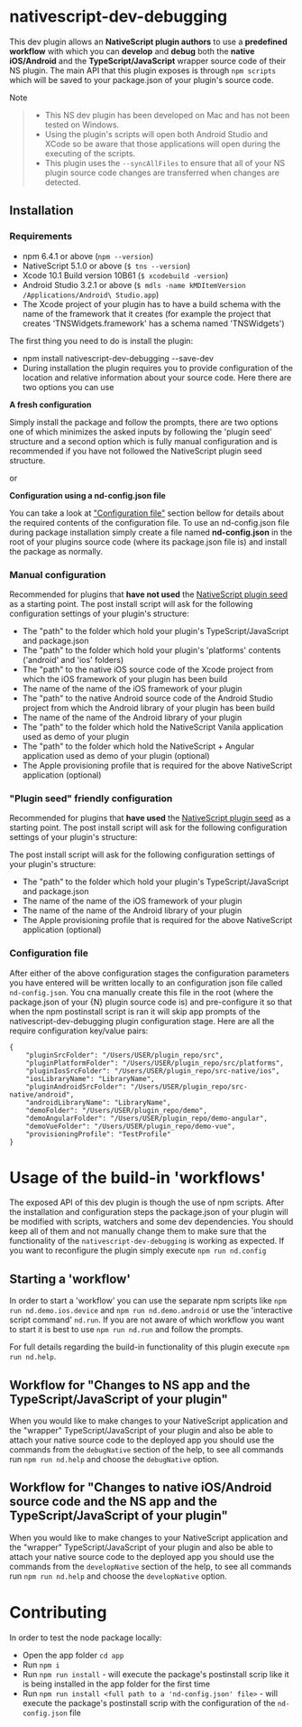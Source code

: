 # nativescript-dev-debugging

This dev plugin allows an __NativeScript plugin authors__ to use a **predefined workflow** with which you can **develop** and **debug** both the **native iOS/Android** and the **TypeScript/JavaScript** wrapper source code of their NS plugin. The main API that this plugin exposes is through `npm scripts` which will be saved to your package.json of your plugin's source code.

Note
> - This NS dev plugin has been developed on Mac and has not been tested on Windows.
> - Using the plugin's scripts will open both Android Studio and XCode so be aware that those applications will open during the executing of the scripts.
> - This plugin uses the `--syncAllFiles` to ensure that all of your NS plugin source code changes are transferred when changes are detected.

## Installation

### Requirements

- npm 6.4.1 or above (`npm --version`)
- NativeScript 5.1.0 or above (`$ tns --version`)
- Xcode 10.1 Build version 10B61 (`$ xcodebuild -version`)
- Android Studio 3.2.1 or above (`$ mdls -name kMDItemVersion /Applications/Android\ Studio.app`)
- The Xcode project of your plugin has to have a build schema with the name of the framework that it creates (for example the project that creates 'TNSWidgets.framework' has a schema named 'TNSWidgets')

The first thing you need to do is install the plugin:

- npm install nativescript-dev-debugging --save-dev
- During installation the plugin requires you to provide configuration of the location and relative information about your source code. Here there are two options you can use 

**A fresh configuration**

Simply install the package and follow the prompts, there are two options one of which minimizes the asked inputs by following the 'plugin seed' structure and a second option which is fully manual configuration and is recommended if you have not followed the NativeScript plugin seed structure.

or

**Configuration using a nd-config.json file**

You can take a look at ["Configuration file"](#config_file) section bellow for details about the required contents of the configuration file. To use an nd-config.json file during package installation simply create a file named __nd-config.json__ in the root of your plugins source code (where its package.json file is) and install the package as normally.


### Manual configuration

Recommended for plugins that **have not used** the [NativeScript plugin seed](https://github.com/NativeScript/nativescript-plugin-seed) as a starting point. The post install script will ask for the following configuration settings of your plugin's structure:

- The "path" to the folder which hold your plugin's TypeScript/JavaScript and package.json
- The "path" to the folder which hold your plugin's 'platforms' contents ('android' and 'ios' folders)
- The "path" to the native iOS source code of the Xcode project from which the iOS framework of your plugin has been build
- The name of the name of the iOS framework of your plugin
- The "path" to the native Android source code of the Android Studio project from which the Android library of your plugin has been build
- The name of the name of the Android library of your plugin
- The "path" to the folder which hold the NativeScript Vanila application used as demo of your plugin
- The "path" to the folder which hold the NativeScript + Angular application used as demo of your plugin (optional)
- The Apple provisioning profile that is required for the above NativeScript application (optional) 

### "Plugin seed" friendly configuration

Recommended for plugins that **have used** the [NativeScript plugin seed](https://github.com/NativeScript/nativescript-plugin-seed) as a starting point. The post install script will ask for the following configuration settings of your plugin's structure:

The post install script will ask for the following configuration settings of your plugin's structure:

- The "path" to the folder which hold your plugin's TypeScript/JavaScript and package.json
- The name of the name of the iOS framework of your plugin
- The name of the name of the Android library of your plugin
- The Apple provisioning profile that is required for the above NativeScript application (optional)

### <a name="config_file"></a>Configuration file

After either of the above configuration stages the configuration parameters you have entered will be written locally to an configuration json file called `nd-config.json`. You cna manually create this file in the root (where the package.json of your {N} plugin source code is) and pre-configure it so that when the npm postinstall script is ran it will skip app prompts of the nativescript-dev-debugging plugin configuration stage. Here are all the require configuration key/value pairs:

```
{
	"pluginSrcFolder": "/Users/USER/plugin_repo/src",
	"pluginPlatformFolder": "/Users/USER/plugin_repo/src/platforms",
	"pluginIosSrcFolder": "/Users/USER/plugin_repo/src-native/ios",
	"iosLibraryName": "LibraryName",
	"pluginAndroidSrcFolder": "/Users/USER/plugin_repo/src-native/android",
	"androidLibraryName": "LibraryName",
	"demoFolder": "/Users/USER/plugin_repo/demo",
	"demoAngularFolder": "/Users/USER/plugin_repo/demo-angular",
	"demoVueFolder": "/Users/USER/plugin_repo/demo-vue",
	"provisioningProfile": "TestProfile"
}
```

# Usage of the build-in 'workflows'

The exposed API of this dev plugin is though the use of npm scripts. After the installation and configuration steps the package.json of your plugin will be modified with scripts, watchers and some dev dependencies. You should keep all of them and not manually change them to make sure that the functionality of the `nativescript-dev-debugging` is working as expected. If you want to reconfigure the plugin simply execute `npm run nd.config`

## Starting a 'workflow'

In order to start a 'workflow' you can use the separate npm scripts like `npm run nd.demo.ios.device` and `npm run nd.demo.android` or use the 'interactive script command' `nd.run`. If you are not aware of which workflow you want to start it is best to use `npm run nd.run` and follow the prompts.

For full details regarding the build-in functionality of this plugin execute `npm run nd.help`.

## Workflow for "Changes to NS app and the TypeScript/JavaScript of your plugin"

When you would like to make changes to your NativeScript application and the "wrapper" TypeScript/JavaScript of your plugin and also be able to attach your native source code to the deployed app you should use the commands from the `debugNative` section of the help, to see all commands run `npm run nd.help` and choose the `debugNative` option.

## Workflow for "Changes to native iOS/Android source code and the NS app and the TypeScript/JavaScript of your plugin"

When you would like to make changes to your NativeScript application and the "wrapper" TypeScript/JavaScript of your plugin and also be able to attach your native source code to the deployed app you should use the commands from the `developNative` section of the help, to see all commands run `npm run nd.help` and choose the `developNative` option.

# Contributing

In order to test the node package locally:
- Open the app folder `cd app`
- Run `npm i`
- Run `npm run install` - will execute the package's postinstall scrip like it is being installed in the app folder for the first time
- Run `npm run install <full path to a 'nd-config.json' file>` - will execute the package's postinstall scrip with the configuration of the `nd-config.json` file